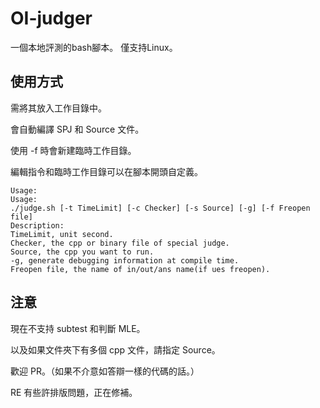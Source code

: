 # OI-judger
一個本地評測的bash腳本。
僅支持Linux。
## 使用方式
需將其放入工作目錄中。

會自動編譯 SPJ 和 Source 文件。

使用 -f 時會新建臨時工作目錄。

編輯指令和臨時工作目錄可以在腳本開頭自定義。
```
Usage:
Usage:
./judge.sh [-t TimeLimit] [-c Checker] [-s Source] [-g] [-f Freopen file]
Description:
TimeLimit, unit second.
Checker, the cpp or binary file of special judge.
Source, the cpp you want to run.
-g, generate debugging information at compile time.
Freopen file, the name of in/out/ans name(if ues freopen).
```
## 注意
現在不支持 subtest 和判斷 MLE。

以及如果文件夾下有多個 cpp 文件，請指定 Source。

歡迎 PR。（如果不介意如答辯一樣的代碼的話。）

RE 有些許排版問題，正在修補。